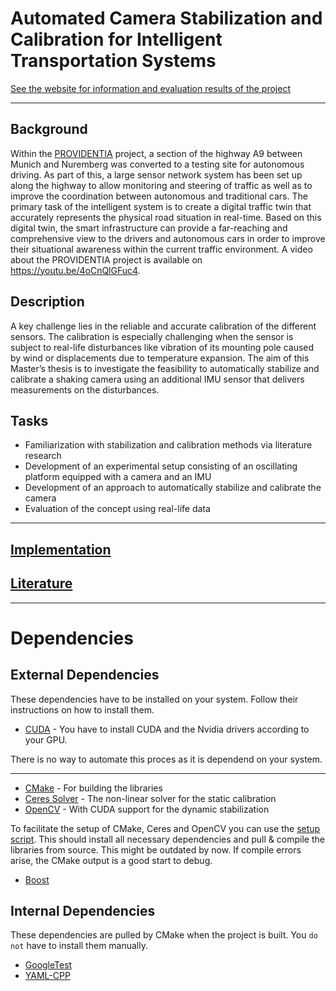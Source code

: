 # Automated Camera Stabilization and Calibration for Intelligent Transportation Systems

[See the website for information and evaluation results of the project](https://brucknem.github.io/GuidedResearch)

*** 

## Background
Within the [PROVIDENTIA](https://www.bmvi.de/SharedDocs/DE/Artikel/DG/AVF-projekte/providentia-plusplus.html) project, a section of the highway A9 between Munich and Nuremberg was converted to a testing site for autonomous driving. As part of this, a large sensor network system has been set up along the highway to allow monitoring and steering of traffic as well as to improve the coordination between autonomous and traditional cars. The primary task of the intelligent system is to create a digital traffic twin that accurately represents the physical road situation in real-time. Based on this digital twin, the smart infrastructure can provide a far-reaching and comprehensive view to the drivers and autonomous cars in order to improve their situational awareness within the current traffic environment. A video about the PROVIDENTIA project is available on https://youtu.be/4oCnQlGFuc4.

## Description
A key challenge lies in the reliable and accurate calibration of the different sensors. The calibration is especially challenging when the sensor is subject to real-life disturbances like vibration of its mounting pole caused by wind or displacements due to temperature expansion. The aim of this Master’s thesis is to investigate the feasibility to automatically stabilize and calibrate a shaking camera using an additional IMU sensor that delivers measurements on the disturbances.

## Tasks
- Familiarization with stabilization and calibration methods via literature research
- Development of an experimental setup consisting of an oscillating platform equipped with a camera and an IMU
- Development of an approach to automatically stabilize and calibrate the camera
- Evaluation of the concept using real-life data

***

## [Implementation](https://github.com/Brucknem/GuidedResearch/tree/main/implementation)

## [Literature](https://github.com/Brucknem/Graduation/tree/main/literature)

***

# Dependencies

## External Dependencies

These dependencies have to be installed on your system. Follow their instructions on how to install them. 

- [CUDA](https://docs.nvidia.com/cuda/cuda-installation-guide-linux/index.html) - You have to install CUDA and the Nvidia drivers according to your GPU.

There is no way to automate this proces as it is dependend on your system.

***

- [CMake](https://cmake.org/) - For building the libraries
- [Ceres Solver](http://ceres-solver.org/) - The non-linear solver for the static calibration
- [OpenCV](https://docs.opencv.org/master/d7/d9f/tutorial_linux_install.html) - With CUDA support for the dynamic stabilization

To facilitate the setup of CMake, Ceres and OpenCV you can use the [setup script](../main/setup_ceres_opencv.sh). This should install all necessary dependencies and pull & compile the libraries from source. 
This might be outdated by now. If compile errors arise, the CMake output is a good start to debug.

- [Boost](https://www.boost.org/)

## Internal Dependencies

These dependencies are pulled by CMake when the project is built. You `do not` have to install them manually.

- [GoogleTest](https://github.com/google/googletest)
- [YAML-CPP](https://github.com/jbeder/yaml-cpp.git)
